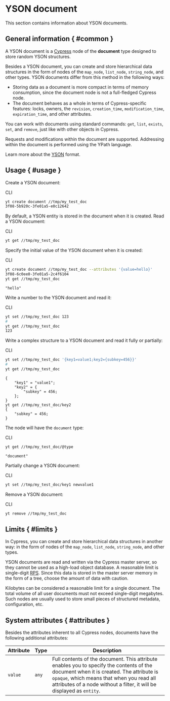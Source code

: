 # YSON document

This section contains information about YSON documents.

## General information { #common }

A YSON document is a [Cypress](../../../user-guide/storage/cypress.md) node of the **document** type designed to store random YSON structures.

Besides a YSON document, you can create and store hierarchical data structures in the form of nodes of the `map_node`, `list_node`, `string_node`, and other types.
YSON documents differ from this method in the following ways:

- Storing data as a document is more compact in terms of memory consumption, since the document node is not a full-fledged Cypress node.
- The document behaves as a whole in terms of Cypress-specific features: locks, owners, the `revision`, `creation_time`, `modification_time`, `expiration_time`, and other attributes.

You can work with documents using standard commands: `get`, `list`, `exists`, `set`, and `remove`, just like with other objects in Cypress.

Requests and modifications within the document are supported. Addressing within the document is performed using the YPath language.

Learn more about the [YSON](../../../user-guide/storage/yson.md) format.

## Usage { #usage }

Create a YSON document:

CLI
```bash
yt create document //tmp/my_test_doc
3f08-5b920c-3fe01a5-e0c12642
```

By default, a YSON entity is stored in the document when it is created. Read a YSON document:

CLI
```bash
yt get //tmp/my_test_doc
```

Specify the initial value of the YSON document when it is created:

CLI
```bash
yt create document //tmp/my_test_doc --attributes '{value=hello}'
3f08-6c0ee0-3fe01a5-2c4f6104
yt get //tmp/my_test_doc
```
```
"hello"
```

Write a number to the YSON document and read it:

CLI
```bash
yt set //tmp/my_test_doc 123
#
yt get //tmp/my_test_doc
123
```

Write a complex structure to a YSON document and read it fully or partially:

CLI
```bash
yt set //tmp/my_test_doc '{key1=value1;key2={subkey=456}}'
#
yt get //tmp/my_test_doc
```
```
{
    "key1" = "value1";
    "key2" = {
        "subkey" = 456;
    };
}
yt get //tmp/my_test_doc/key2
{
    "subkey" = 456;
}
```

The node will have the `document` type:

CLI
```bash
yt get //tmp/my_test_doc/@type
```
```
"document"
```

Partially change a YSON document:

CLI
```bash
yt set //tmp/my_test_doc/key1 newvalue1
```

Remove a YSON document:

CLI
```bash
yt remove //tmp/my_test_doc
```

## Limits { #limits }

In Cypress, you can create and store hierarchical data structures in another way: in the form of nodes of the `map_node`, `list_node`, `string_node`, and other types.

YSON documents are read and written via the Cypress master server, so they cannot be used as a high-load object database. A reasonable limit is single-digit [RPS](https://en.wikipedia.org/wiki/Queries_per_second). Since this data is stored in the master server memory in the form of a tree, choose the amount of data with caution.

Kilobytes can be considered a reasonable limit for a single document. The total volume of all user documents must not exceed single-digit megabytes. Such nodes are usually used to store small pieces of structured metadata, configuration, etc.

## System attributes { #attributes }

Besides the attributes inherent to all Cypress nodes, documents have the following additional attributes:

| **Attribute** | **Type** | **Description** |
| ----------- | ------- | ------------------------------------------------------------ |
| `value` | `any` | Full contents of the document. This attribute enables you to specify the contents of the document when it is created. The attribute is `opaque`, which means that when you read all attributes of a node without a filter, it will be displayed as `entity`. |

